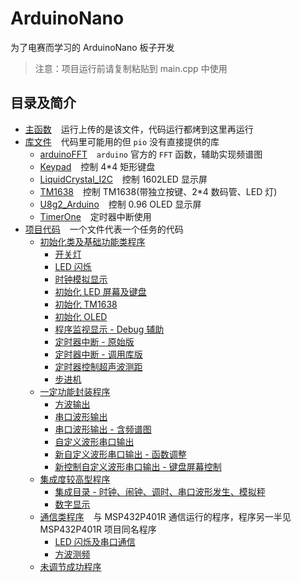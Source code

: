 # ArduinoNano

为了电赛而学习的 ArduinoNano 板子开发

> 注意：项目运行前请复制粘贴到 main.cpp 中使用

## 目录及简介

- [主函数](src/main.cpp) &#x2002; 运行上传的是该文件，代码运行都烤到这里再运行
- [库文件](lib) &#x2002; 代码里可能用的但 `pio` 没有直接提供的库
  - [arduinoFFT](lib/arduinoFFT) &#x2002; `arduino` 官方的 `FFT` 函数，辅助实现频谱图
  - [Keypad](lib/Keypad) &#x2002; 控制 4*4 矩形键盘
  - [LiquidCrystal_I2C](lib/LiquidCrystal_I2C) &#x2002; 控制 1602LED 显示屏
  - [TM1638](lib/TM1638) &#x2002; 控制 TM1638(带独立按键、2*4 数码管、LED 灯)
  - [U8g2_Arduino](lib/U8g2_Arduino) &#x2002; 控制 0.96 OLED 显示屏
  - [TimerOne](lib/TimerOne) &#x2002; 定时器中断使用
- [项目代码](include) &#x2002; 一个文件代表一个任务的代码
  - [初始化类及基础功能类程序](include/Init)
    - [开关灯](include/Init/OpenAndCloseLED.cpp)
    - [LED 闪烁](include/Init/LedBlink.cpp)
    - [时钟模拟显示](include/Init/ClockDisplay.cpp)
    - [初始化 LED 屏幕及键盘](include/Init/InitLcdAndKeypad.cpp)
    - [初始化 TM1638](include/Init/TM1638Hellowirld.cpp)
    - [初始化 OLED](include/Init/U8g2Helloworld.cpp)
    - [程序监视显示 - Debug 辅助](include/Init/DebugFunction.cpp)
    - [定时器中断 - 原始版](include/Init/TimerInterruptOriginal.cpp)
    - [定时器中断 - 调用库版](include/Init/TimerInterruptLib.cpp)
    - [定时器控制超声波测距](include/Init/UltrasonicRanging.cpp)
    - [步进机](include/Init/StepperInit.cpp)
  - [一定功能封装程序](include/Encapsulation)
    - [方波输出](include/Encapsulation/SawtoothWave.cpp)
    - [串口波形输出](include/Encapsulation/WaveOutput.cpp)
    - [串口波形输出 - 含频谱图](include/Encapsulation/WaveformAndSpectrum.cpp)
    - [自定义波形串口输出](include/Encapsulation/CustomWaveInitial.cpp)
    - [新自定义波形串口输出 - 函数调整](include/Encapsulation/NewCustom.cpp)
    - [新控制自定义波形串口输出 - 键盘屏幕控制](include/Encapsulation/NewCtrlCustom.cpp)
  - [集成度较高型程序](include/Integrations)
    - [集成目录 - 时钟、闹钟、调时、串口波形发生、模拟秤](include/Integrations/ClockWaveAndScale.cpp)
    - [数字显示](include/Integrations/DigitalDisplay.cpp)
  - [通信类程序](include/Communication) &#x2002; 与 MSP432P401R 通信运行的程序，程序另一半见 MSP432P401R 项目同名程序
    - [LED 闪烁及串口通信](include/Communication/LedBlinkAndSerial.cpp)
    - [方波测频](include/Communication/SquareWaveFrequencyMeasurement.cpp)
  - [未调节成功程序](include/Tmp)